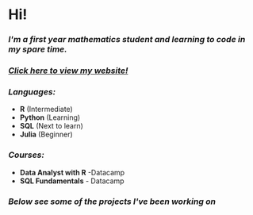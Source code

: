 # Hi!

### _I'm a first year mathematics student and learning to code in my spare time._

### _[Click here to view my website!](https://atcurry.github.io)_

### _Languages:_
- **R** (Intermediate)  
- **Python** (Learning)
- **SQL** (Next to learn)
- **Julia** (Beginner)

### _Courses:_
- **Data Analyst with R** -Datacamp
- **SQL Fundamentals** - Datacamp

### _Below see some of the projects I've been working on_
